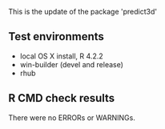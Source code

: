 This is the update of the package 'predict3d'

## Test environments
* local OS X install, R 4.2.2
* win-builder (devel and release)
* rhub

## R CMD check results
There were no ERRORs or WARNINGs.


